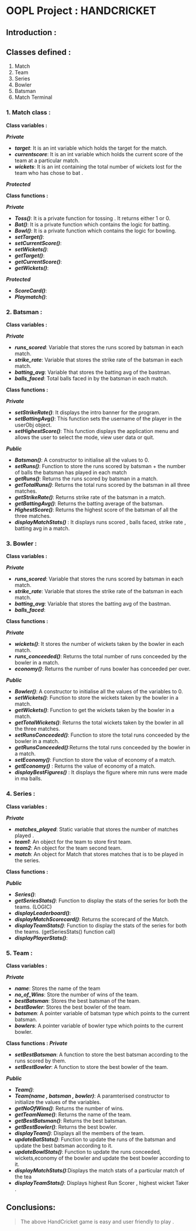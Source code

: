 # OOPL Project : HANDCRICKET

## Introduction :

>

## Classes defined :

1. Match
2. Team
3. Series
4. Bowler
5. Batsman
6. Match Terminal

### 1. Match class :

**Class variables :**

***Private***
- **_target_**: It is an int variable which holds the target for the match.
- **_currentscore_**: It is an int variable which holds the current score of the team at a particular match.
- **_wickets_**: It is an int containing the total number of wickets lost for the team who has chose to bat .

***Protected***


**Class functions :**

***Private***
- **_Toss()_**: It is a private function for tossing . It returns either 1 or 0.
- **_Bat()_**: It is a private function which contains the logic for batting. 
- **_Bowl()_**: It is a private function which contains the logic for bowling.
- **_setTarget()_**: 
- **_setCurrentScore()_**: 
- **_setWickets()_**: 
- **_getTarget()_**: 
- **_getCurrentScore()_**: 
- **_getWickets()_**: 

***Protected***
- **_ScoreCard()_**: 
- **_Playmatch()_**: 

### 2. Batsman :

**Class variables :**

***Private***
- **_runs_scored_**: Variable that stores the runs scored by batsman in each match.
- **_strike_rate_**: Variable that stores the strike rate of the batsman in each match.
- **_batting_avg_**: Variable that stores the batting avg of the bastman. 
- **_balls_faced_**: Total balls faced in by the batsman in each match.

**Class functions :**

***Private***
- **_setStrikeRate()_**: It displays the intro banner for the program.
- **_setBattingAvg()_**: This function sets the username of the player in the userObj object.
- **_setHighestScore()_**: This function displays the application menu and allows the user to select the mode, view user data or quit.

***Public***
- **_Batsman()_**: A constructor to initialise all the values to 0.
- **_setRuns()_**: Function to store the runs scored by batsman + the number of balls the batsman has played in each match
- **_getRuns()_**: Returns the runs scored by batsman in a match.
- **_getTotalRuns()_**: Returns the total runs scored by the batsman in all three matches.
- **_getStrikeRate()_**: Returns strike rate of the batsman in a match.
- **_getBattingAvg()_**: Returns the batting average of the batsman.
- **_HighestScore()_**: Returns the highest score of the batsman of all the three matches.
- **_displayMatchStats()_** : It displays runs scored , balls faced, strike rate , batting avg in a match.

### 3. Bowler :

**Class variables :**

***Private***
- **_runs_scored_**: Variable that stores the runs scored by batsman in each match.
- **_strike_rate_**: Variable that stores the strike rate of the batsman in each match.
- **_batting_avg_**: Variable that stores the batting avg of the bastman. 
- **_balls_faced_**:

**Class functions :**

***Private***
- **_wickets()_**: It stores the number of wickets taken by the bowler in each match.
- **_runs_conceeded()_**: Returns the total number of runs conceeded by the bowler in a match.
- **_economy()_**: Returns the number of runs bowler has conceeded per over.

***Public***
- **_Bowler()_**: A constructor to initialise all the values of the variables to 0.
- **_setWickets()_**: Function to store the wickets taken by the bowler in a match.
- **_getWickets()_**: Function to get the wickets taken by the bowler in a match.
- **_getTotalWickets()_**: Returns the total wickets taken by the bowler in all the three matches.
- **_setRunsConceeded()_**: Function to store the total runs conceeded by the bowler in a match.
- **_getRunsConceeded()_**:Returns the total runs conceeded by the bowler in a match.
- **_setEconomy()_**: Function to store the value of economy of a match.
- **_getEconomy()_** : Returns the value of economy of a match.
- **_displayBestFigures()_** : It displays the figure where min runs were made in ma balls.

### 4. Series :

**Class variables :**

***Private***
- **_matches_played_**: Static variable that stores the number of matches played .
- **_team1_**: An object for the team to store first team.
- **_team2_**: An object for the team second team.
- **_match_**: An object for Match that stores matches that is to be played in the series.

**Class functions :**

***Public***
- **_Series()_**:
- **_getSeriesStats()_**: Function to display the stats of the series for both the teams. (LOGIC)
- **_displayLeaderboard()_**: 
- **_displayMatchScorecard()_**: Returns the scorecard of the Match.
- **_displayTeamStats()_**:  Function to display the stats of the series for both the teams. (getSeriesStats() function call)
- **_displayPlayerStats()_**:

### 5. Team :

**Class variables :**

***Private***
- **_name_**: Stores the name of the team
- **_no_of_Wins_**: Store the number of wins of the team.
- **_bestBatsman_**: Stores the best batsman of the team.
- **_bestBowler_**: Stores the best bowler of the team.
- **_batsmen_**: A pointer variable of batsman type which points to the current batsman.
- **_bowlers_**: A pointer variable of bowler type which points to the current bowler.

**Class functions :**
***Private***
- **_setBestBatsman_**: A function to store the best batsman according to the runs scored by them.
- **_setBestBowler_**: A function to store the best bowler of the team.

***Public***
- **_Team()_**: 
- **_Team(name , batsman , bowler)_**: A paramterised constructor to initialize the values of the variables.
- **_getNoOfWins()_**: Returns the number of wins.
- **_getTeamName()_**: Returns the name of the team.
- **_getBestBatsman()_**: Returns the best batsman.
- **_getBestBowler()_**:  Returns the best bowler.
- **_displayTeam()_**: Displays all the members of the team.
- **_updateBatStats()_**: Function to update the runs of the batsman and update the best batsman according to it.
- **_updateBowlStats()_**: Function to update the runs conceeded, wickets,economy of the bowler and update the best bowler according to it.
- **_displayMatchStats()_**:Displays the match stats of a particular match of the tea 
- **_displayTeamStats()_**: Displays highest Run Scorer , highest wicket Taker .


## Conclusions:

> The above HandCricket game is easy and user friendly to play .

